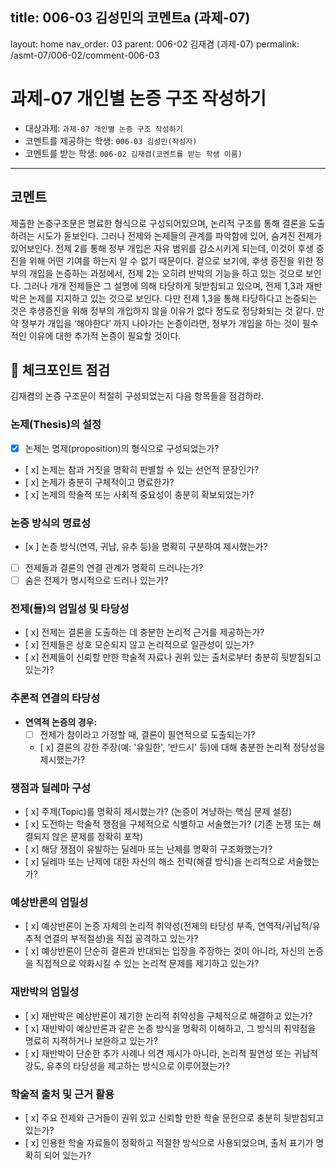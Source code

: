 ## title: 006-03 김성민의 코멘트a (과제-07)
layout: home
nav_order: 03
parent: 006-02 김재겸 (과제-07)
permalink: /asmt-07/006-02/comment-006-03

# 과제-07 개인별 논증 구조 작성하기

- 대상과제: `과제-07 개인별 논증 구조 작성하기`
- 코멘트를 제공하는 학생: `006-03 김성민(작성자)`
- 코멘트를 받는 학생: `006-02 김재겸(코멘트를 받는 학생 이름)`

---

## 코멘트

제출한 논증구조문은 명료한 형식으로 구성되어있으며, 논리적 구조를 통해 결론을 도출하려는 시도가 돋보인다. 그러나 전제와 논제들의 관계를 파악함에 있어, 숨겨진 전제가 있어보인다. 전제 2를 통해 정부 개입은 자유 범위를 감소시키게 되는데, 이것이 후생 증진을 위해 어떤 기여를 하는지 알 수 없기 때문이다. 겉으로 보기에, 후생 증진을 위한 정부의 개입을 논증하는 과정에서, 전제 2는 오히려 반박의 기능을 하고 있는 것으로 보인다. 그러나 개개 전제들은 그 설명에 의해 타당하게 뒷받침되고 있으며, 전제 1,3과 재반박은 논제를 지지하고 있는 것으로 보인다. 다만 전제 1,3을 통해 타당하다고 논증되는 것은 후생증진을 위해 정부의 개입하지 않을 이유가 없다 정도로 정당화되는 것 같다. 만약 정부가 개입을 ‘해야한다’ 까지 나아가는 논증이라면, 정부가 개입을 하는 것이 필수적인 이유에 대한 추가적 논증이 필요할 것이다.

## 📌 체크포인트 점검

김재겸의 논증 구조문이 적절히 구성되었는지 다음 항목들을 점검하라.

### **논제(Thesis)의 설정**
- [x] 논제는 명제(proposition)의 형식으로 구성되었는가?
- [ x] 논제는 참과 거짓을 명확히 판별할 수 있는 선언적 문장인가?
- [ x] 논제가 충분히 구체적이고 명료한가?
- [ x] 논제의 학술적 또는 사회적 중요성이 충분히 확보되었는가?

### **논증 방식의 명료성**
- [x ] 논증 방식(연역, 귀납, 유추 등)을 명확히 구분하여 제시했는가?
- [ ] 전제들과 결론의 연결 관계가 명확히 드러나는가?
- [ ] 숨은 전제가 명시적으로 드러나 있는가?

### **전제(들)의 엄밀성 및 타당성**
- [ x] 전제는 결론을 도출하는 데 충분한 논리적 근거를 제공하는가?
- [ x] 전제들은 상호 모순되지 않고 논리적으로 일관성이 있는가?
- [ x] 전제들이 신뢰할 만한 학술적 자료나 권위 있는 출처로부터 충분히 뒷받침되고 있는가?

### **추론적 연결의 타당성**
- **연역적 논증의 경우:**
  - [ ] 전제가 참이라고 가정할 때, 결론이 필연적으로 도출되는가?
  - [ x] 결론의 강한 주장(예: '유일한', '반드시' 등)에 대해 충분한 논리적 정당성을 제시했는가?

### **쟁점과 딜레마 구성**
- [ x] 주제(Topic)를 명확히 제시했는가? (논증이 겨냥하는 핵심 문제 설정)
- [ x] 도전하는 학술적 쟁점을 구체적으로 식별하고 서술했는가? (기존 논쟁 또는 해결되지 않은 문제를 정확히 포착)
- [ x] 해당 쟁점이 유발하는 딜레마 또는 난제를 명확히 구조화했는가?
- [ x] 딜레마 또는 난제에 대한 자신의 해소 전략(해결 방식)을 논리적으로 서술했는가?

### **예상반론의 엄밀성**
- [ x] 예상반론이 논증 자체의 논리적 취약성(전제의 타당성 부족, 연역적/귀납적/유추적 연결의 부적절성)을 직접 공격하고 있는가?
- [ x] 예상반론이 단순히 결론과 반대되는 입장을 주장하는 것이 아니라, 자신의 논증을 직접적으로 약화시킬 수 있는 논리적 문제를 제기하고 있는가?

### **재반박의 엄밀성**
- [ x] 재반박은 예상반론이 제기한 논리적 취약성을 구체적으로 해결하고 있는가?
- [ x] 재반박이 예상반론과 같은 논증 방식을 명확히 이해하고, 그 방식의 취약점을 명료히 지적하거나 보완하고 있는가?
- [ x] 재반박이 단순한 추가 사례나 의견 제시가 아니라, 논리적 필연성 또는 귀납적 강도, 유추의 타당성을 제고하는 방식으로 이루어졌는가?

### **학술적 출처 및 근거 활용**
- [ x] 주요 전제와 근거들이 권위 있고 신뢰할 만한 학술 문헌으로 충분히 뒷받침되고 있는가?
- [ x] 인용한 학술 자료들이 정확하고 적절한 방식으로 사용되었으며, 출처 표기가 명확히 되어 있는가?
